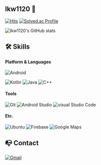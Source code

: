 ## lkw1120 👋

[![Hits](https://hits.seeyoufarm.com/api/count/incr/badge.svg?url=https%3A%2F%2Fgithub.com%2Flkw1120%2Fhit-counter&count_bg=%2379C83D&title_bg=%23555555&icon=&icon_color=%23E7E7E7&title=hits&edge_flat=false)](https://hits.seeyoufarm.com)
[![Solved.ac Profile](http://mazassumnida.wtf/api/mini/generate_badge?boj=lkw1120)](https://solved.ac/lkw1120)

![lkw1120's GitHub stats](https://github-readme-stats.vercel.app/api?username=lkw1120&show_icons=true&theme=transparent)

## 🛠 Skills


#### Platform & Languages

![Android](https://img.shields.io/badge/Android-3DDC84.svg?&style=for-the-badge&logo=Android&logoColor=white)

![Kotlin](https://img.shields.io/badge/Kotlin-7F52FF.svg?&style=for-the-badge&logo=Kotlin&logoColor=white)
![Java](https://img.shields.io/badge/Java-007396.svg?&style=for-the-badge&logo=Java&logoColor=white)
![C++](https://img.shields.io/badge/C%2B%2B-00599C.svg?&style=for-the-badge&logo=C%2B%2B&logoColor=white)


#### Tools

![Git](https://img.shields.io/badge/Git-F05032.svg?&style=for-the-badge&logo=Git&logoColor=white)
![Android Studio](https://img.shields.io/badge/Android%20Studio-3DDC84.svg?&style=for-the-badge&logo=Android%20Studio&logoColor=white)
![visual Studio Code](https://img.shields.io/badge/Visual%20Studio%20Code-007ACC.svg?&style=for-the-badge&logo=Visual%20Studio%20Code&logoColor=white)


#### Etc.

![Ubuntu](https://img.shields.io/badge/Ubuntu-E95420.svg?&style=for-the-badge&logo=Ubuntu&logoColor=white)
![Firebase](https://img.shields.io/badge/Firebase-FFCA28.svg?&style=for-the-badge&logo=Firebase&logoColor=white)
![Google Maps](https://img.shields.io/badge/Google%20Maps-4285F4.svg?&style=for-the-badge&logo=Google%20Maps&logoColor=white)


## 📭 Contact

[![Gmail](https://img.shields.io/badge/Gmail-EA4335.svg?&style=flat-square&logo=Gmail&logoColor=white&link=mailto:lkwkang@gmail.com)](mailto:lkwkang@gmail.com)
